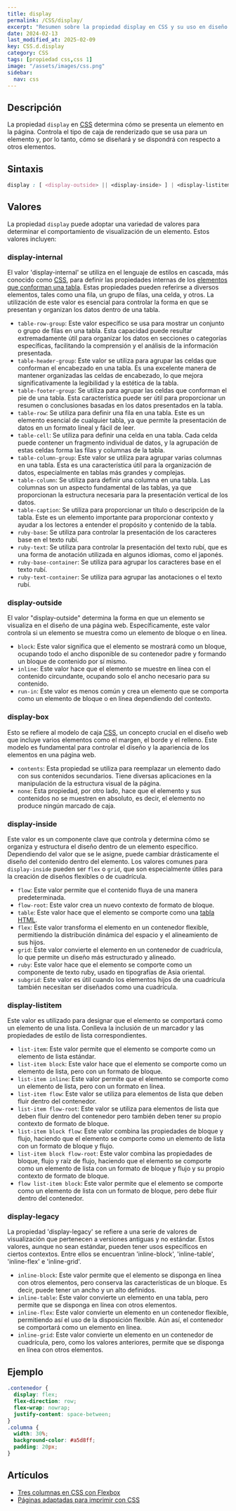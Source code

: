 ```yaml
---
title: display
permalink: /CSS/display/
excerpt: "Resumen sobre la propiedad display en CSS y su uso en diseño de páginas web."
date: 2024-02-13
last_modified_at: 2025-02-09
key: CSS.d.display
category: CSS
tags: [propiedad css,css 1]
image: "/assets/images/css.png"
sidebar:
  nav: css
---
```


## Descripción


La propiedad `display` en [CSS](https://www.manualweb.net/css/) determina cómo se presenta un elemento en la página. Controla el tipo de caja de renderizado que se usa para un elemento y, por lo tanto, cómo se diseñará y se dispondrá con respecto a otros elementos.


## Sintaxis


```css
display : [ <display-outside> || <display-inside> ] | <display-listitem> | <display-internal> | <display-box> | <display-legacy>
```


## Valores


La propiedad `display` puede adoptar una variedad de valores para determinar el comportamiento de visualización de un elemento. Estos valores incluyen:


### display-internal


El valor 'display-internal' se utiliza en el lenguaje de estilos en cascada, más conocido como [CSS](https://www.manualweb.net/css/), para definir las propiedades internas de los [elementos que conforman una tabla](https://manualweb.net/html/tablas-html/). Estas propiedades pueden referirse a diversos elementos, tales como una fila, un grupo de filas, una celda, y otros. La utilización de este valor es esencial para controlar la forma en que se presentan y organizan los datos dentro de una tabla.

- `table-row-group`: Este valor específico se usa para mostrar un conjunto o grupo de filas en una tabla. Esta capacidad puede resultar extremadamente útil para organizar los datos en secciones o categorías específicas, facilitando la comprensión y el análisis de la información presentada.
- `table-header-group`: Este valor se utiliza para agrupar las celdas que conforman el encabezado en una tabla. Es una excelente manera de mantener organizadas las celdas de encabezado, lo que mejora significativamente la legibilidad y la estética de la tabla.
- `table-footer-group`: Se utiliza para agrupar las celdas que conforman el pie de una tabla. Esta característica puede ser útil para proporcionar un resumen o conclusiones basadas en los datos presentados en la tabla.
- `table-row`: Se utiliza para definir una fila en una tabla. Este es un elemento esencial de cualquier tabla, ya que permite la presentación de datos en un formato lineal y fácil de leer.
- `table-cell`: Se utiliza para definir una celda en una tabla. Cada celda puede contener un fragmento individual de datos, y la agrupación de estas celdas forma las filas y columnas de la tabla.
- `table-column-group`: Este valor se utiliza para agrupar varias columnas en una tabla. Esta es una característica útil para la organización de datos, especialmente en tablas más grandes y complejas.
- `table-column`: Se utiliza para definir una columna en una tabla. Las columnas son un aspecto fundamental de las tablas, ya que proporcionan la estructura necesaria para la presentación vertical de los datos.
- `table-caption`: Se utiliza para proporcionar un título o descripción de la tabla. Este es un elemento importante para proporcionar contexto y ayudar a los lectores a entender el propósito y contenido de la tabla.
- `ruby-base`: Se utiliza para controlar la presentación de los caracteres base en el texto rubí.
- `ruby-text`: Se utiliza para controlar la presentación del texto rubí, que es una forma de anotación utilizada en algunos idiomas, como el japonés.
- `ruby-base-container`: Se utiliza para agrupar los caracteres base en el texto rubí.
- `ruby-text-container`: Se utiliza para agrupar las anotaciones o el texto rubí.

### display-outside


El valor "display-outside" determina la forma en que un elemento se visualiza en el diseño de una página web. Específicamente, este valor controla si un elemento se muestra como un elemento de bloque o en línea.

- `block`: Este valor significa que el elemento se mostrará como un bloque, ocupando todo el ancho disponible de su contenedor padre y formando un bloque de contenido por sí mismo.
- `inline`: Este valor hace que el elemento se muestre en línea con el contenido circundante, ocupando solo el ancho necesario para su contenido.
- `run-in`: Este valor es menos común y crea un elemento que se comporta como un elemento de bloque o en línea dependiendo del contexto.

### display-box


Esto se refiere al modelo de caja [CSS](https://www.manualweb.net/css/), un concepto crucial en el diseño web que incluye varios elementos como el margen, el borde y el relleno. Este modelo es fundamental para controlar el diseño y la apariencia de los elementos en una página web.

- `contents`: Esta propiedad se utiliza para reemplazar un elemento dado con sus contenidos secundarios. Tiene diversas aplicaciones en la manipulación de la estructura visual de la página.
- `none`: Esta propiedad, por otro lado, hace que el elemento y sus contenidos no se muestren en absoluto, es decir, el elemento no produce ningún marcado de caja.

### display-inside


Este valor es un componente clave que controla y determina cómo se organiza y estructura el diseño dentro de un elemento específico. Dependiendo del valor que se le asigne, puede cambiar drásticamente el diseño del contenido dentro del elemento. Los valores comunes para `display-inside` pueden ser `flex` o `grid`, que son especialmente útiles para la creación de diseños flexibles o de cuadrícula.

- `flow`: Este valor permite que el contenido fluya de una manera predeterminada.
- `flow-root`: Este valor crea un nuevo contexto de formato de bloque.
- `table`: Este valor hace que el elemento se comporte como una [tabla HTML](https://manualweb.net/html/tablas-html/).
- `flex`: Este valor transforma el elemento en un contenedor flexible, permitiendo la distribución dinámica del espacio y el alineamiento de sus hijos.
- `grid`: Este valor convierte el elemento en un contenedor de cuadrícula, lo que permite un diseño más estructurado y alineado.
- `ruby`: Este valor hace que el elemento se comporte como un componente de texto ruby, usado en tipografías de Asia oriental.
- `subgrid`: Este valor es útil cuando los elementos hijos de una cuadrícula también necesitan ser diseñados como una cuadrícula.

### display-listitem


Este valor es utilizado para designar que el elemento se comportará como un elemento de una lista. Conlleva la inclusión de un marcador y las propiedades de estilo de lista correspondientes.

- `list-item`: Este valor permite que el elemento se comporte como un elemento de lista estándar.
- `list-item block`: Este valor hace que el elemento se comporte como un elemento de lista, pero con un formato de bloque.
- `list-item inline`: Este valor permite que el elemento se comporte como un elemento de lista, pero con un formato en línea.
- `list-item flow`: Este valor se utiliza para elementos de lista que deben fluir dentro del contenedor.
- `list-item flow-root`: Este valor se utiliza para elementos de lista que deben fluir dentro del contenedor pero también deben tener su propio contexto de formato de bloque.
- `list-item block flow`: Este valor combina las propiedades de bloque y flujo, haciendo que el elemento se comporte como un elemento de lista con un formato de bloque y flujo.
- `list-item block flow-root`: Este valor combina las propiedades de bloque, flujo y raíz de flujo, haciendo que el elemento se comporte como un elemento de lista con un formato de bloque y flujo y su propio contexto de formato de bloque.
- `flow list-item block`: Este valor permite que el elemento se comporte como un elemento de lista con un formato de bloque, pero debe fluir dentro del contenedor.

### display-legacy


La propiedad 'display-legacy' se refiere a una serie de valores de visualización que pertenecen a versiones antiguas y no estándar. Estos valores, aunque no sean estándar, pueden tener usos específicos en ciertos contextos. Entre ellos se encuentran 'inline-block', 'inline-table', 'inline-flex' e 'inline-grid'.

- `inline-block`: Este valor permite que el elemento se disponga en línea con otros elementos, pero conserva las características de un bloque. Es decir, puede tener un ancho y un alto definidos.
- `inline-table`: Este valor convierte un elemento en una tabla, pero permite que se disponga en línea con otros elementos.
- `inline-flex`: Este valor convierte un elemento en un contenedor flexible, permitiendo así el uso de la disposición flexible. Aún así, el contenedor se comportará como un elemento en línea.
- `inline-grid`: Este valor convierte un elemento en un contenedor de cuadrícula, pero, como los valores anteriores, permite que se disponga en línea con otros elementos.

## Ejemplo


```css
.contenedor {
  display: flex;
  flex-direction: row;
  flex-wrap: nowrap;
  justify-content: space-between;
}
.columna {
  width: 30%;
  background-color: #a5d8ff;  
  padding: 20px;                        
}
```


## Artículos

- [Tres columnas en CSS con Flexbox](https://lineadecodigo.com/css/tres-columnas-en-css-con-flexbox/)
- [Páginas adaptadas para imprimir con CSS](https://lineadecodigo.com/css/paginas-adaptadas-para-imprimir-con-css/)
